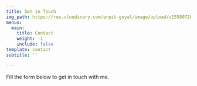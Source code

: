 ```yaml
---
title: Get in Touch
img_path: https://res.cloudinary.com/arpit-goyal/image/upload/v1558072065/images/contact.jpg
menus:
  main:
    title: Contact
    weight: -1
    include: false
template: contact
subtitle: ''

---
```

Fill the form below to get in touch with me.